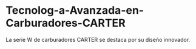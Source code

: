 # Tecnolog-a-Avanzada-en-Carburadores-CARTER
La serie W de carburadores CARTER se destaca por su diseño innovador. 

